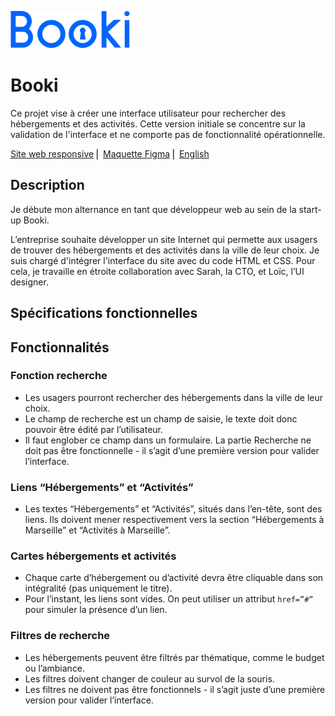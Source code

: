 ![Logo de Booki](images/logo/Booki.png)

# Booki

Ce projet vise à créer une interface utilisateur pour rechercher des hébergements et des activités. Cette version initiale se concentre sur la validation de l'interface et ne comporte pas de fonctionnalité opérationnelle.


[Site web responsive](https://naofalp.github.io/Booki/) ⎜ [Maquette Figma](https://www.figma.com/design/r9YJyUkpVdrxzBBKGH7reY/Maquettes-Booki-(desktop%2C-mobile%2C-tablette)?node-id=3-0) ⎜ [English](#English)

## Description

Je débute mon alternance en tant que développeur web au sein de la start-up Booki. 

L’entreprise souhaite développer un site Internet qui permette aux usagers de trouver des hébergements et des activités dans la ville de leur choix. Je suis chargé d'intégrer l'interface du site avec du code HTML et CSS. Pour cela, je travaille en étroite collaboration avec Sarah, la CTO, et Loïc, l’UI designer.

## Spécifications fonctionnelles

## Fonctionnalités

### Fonction recherche
- Les usagers pourront rechercher des hébergements dans la ville de leur choix.
- Le champ de recherche est un champ de saisie, le texte doit donc pouvoir être édité par l’utilisateur.
- Il faut englober ce champ dans un formulaire. La partie Recherche ne doit pas être fonctionnelle - il s’agit d’une première version pour valider l’interface.

### Liens “Hébergements” et “Activités”
- Les textes “Hébergements” et “Activités”, situés dans l’en-tête, sont des liens. Ils doivent mener respectivement vers la section “Hébergements à Marseille” et “Activités à Marseille”.

### Cartes hébergements et activités
- Chaque carte d’hébergement ou d’activité devra être cliquable dans son intégralité (pas uniquement le titre).
- Pour l’instant, les liens sont vides. On peut utiliser un attribut `href=”#”` pour simuler la présence d’un lien.

### Filtres de recherche
- Les hébergements peuvent être filtrés par thématique, comme le budget ou l’ambiance.
- Les filtres doivent changer de couleur au survol de la souris.
- Les filtres ne doivent pas être fonctionnels - il s’agit juste d’une première version pour valider l’interface.